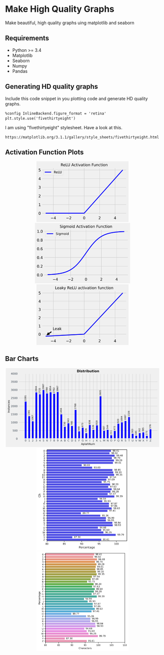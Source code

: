 # Make High Quality Graphs
 Make beautiful, high quality graphs uing matplotlib and seaborn

## Requirements
* Python >= 3.4
* Matplotlib
* Seaborn
* Numpy
* Pandas

## Generating HD quality graphs

Include this code snippet in you plotting code and generate HD quality graphs.

```
%config InlineBackend.figure_format = 'retina'
plt.style.use('fivethirtyeight')
```

I am using "fivethirtyeight" stylesheet. Have a look at this.
```
https://matplotlib.org/3.1.1/gallery/style_sheets/fivethirtyeight.html
```


## Activation Function Plots

<p align="center">
  <img src="Figs/relu.png" width="300" title="hover text">
  <img src="Figs/sigmoid.png" width="310" title="hover text">
 <img src="Figs/leaky_relu_plot.jpg" width="300" title="hover text">
</p>

## Bar Charts
<p align="center">
  <img src="Figs/ch12.png"  width="500" title="hover text">
  
 <img src="Figs/AP2.png" width="300" title="hover text">
 <img src="Figs/Picture1.png" width="300" title="hover text">
</p>
